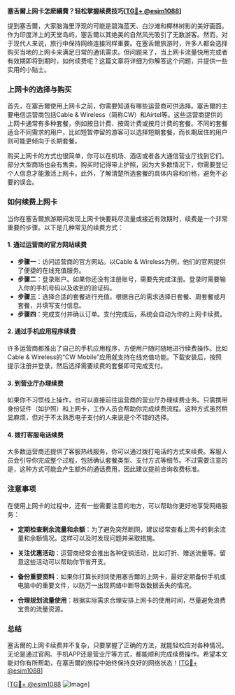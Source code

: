 **塞舌爾上网卡怎麽續費？轻松掌握续费技巧[[TG💪+ @esim1088](https://t.me/s/esim1088)]**

提到塞舌爾，大家脑海里浮现的可能是碧海蓝天、白沙滩和椰林树影的美好画面。作为印度洋上的天堂岛屿，塞舌爾以其绝美的自然风光吸引了无数游客。然而，对于现代人来说，旅行中保持网络连接同样重要。在塞舌爾旅游时，许多人都会选择购买当地的上网卡来满足日常的通讯需求。但问题来了，当上网卡流量快用完或者有效期即将到期时，如何续费呢？这篇文章将详细为你解答这个问题，并提供一些实用的小贴士。

### 上网卡的选择与购买

首先，在塞舌爾使用上网卡之前，你需要知道有哪些运营商可供选择。塞舌爾的主要电信运营商包括Cable & Wireless（简称CW）和Airtel等。这些运营商提供的上网卡通常有多种套餐，例如按日计费、按周计费或按月计费的套餐。不同的套餐适合不同需求的用户，比如短暂停留的游客可以选择短期套餐，而长期居住的用户则可能更倾向于长期套餐。

购买上网卡的方式也很简单，你可以在机场、酒店或者各大通信营业厅找到它们。部分大型商场也会有售卖。购买时记得带上护照，因为大多数情况下，你需要登记个人信息才能激活上网卡。此外，了解清楚所选套餐的具体内容和价格，避免不必要的误会。

### 如何续费上网卡

当你在塞舌爾旅游期间发现上网卡快要耗尽流量或接近有效期时，续费是一个非常重要的步骤。以下是几种常见的续费方式：

#### 1. **通过运营商的官方网站续费**
   - **步骤一**：访问运营商的官方网站。以Cable & Wireless为例，他们的官网提供了便捷的在线充值服务。
   - **步骤二**：登录账户。如果你还没有注册账号，需要先完成注册。登录时需要输入你的手机号码以及收到的验证码。
   - **步骤三**：选择合适的套餐进行充值。根据自己的需求选择日套餐、周套餐或月套餐，并填写支付信息。
   - **步骤四**：完成支付并确认订单。支付完成后，系统会自动为你的上网卡续费。

#### 2. **通过手机应用程序续费**
   许多运营商都推出了自己的手机应用程序，方便用户随时随地进行续费操作。比如Cable & Wireless的“CW Mobile”应用就支持在线充值功能。下载安装后，按照提示注册并登录，然后选择需要续费的套餐即可完成支付。

#### 3. **到营业厅办理续费**
   如果你不习惯线上操作，也可以直接前往运营商的营业厅办理续费业务。只需携带身份证件（如护照）和上网卡，工作人员会帮助你完成续费流程。这种方式虽然稍显麻烦，但对于不太熟悉电子支付的人来说是个不错的选择。

#### 4. **拨打客服电话续费**
   大多数运营商还提供了客服热线服务，你可以通过拨打电话的方式来续费。客服人员会引导你完成整个过程，包括确认套餐类型、支付方式等细节。不过需要注意的是，这种方式可能会产生额外的通话费用，因此建议提前咨询收费标准。

### 注意事项

在使用上网卡的过程中，还有一些需要注意的地方，可以帮助你更好地享受网络服务：

- **定期检查剩余流量和余额**：为了避免突然断网，建议经常查看上网卡的剩余流量和余额情况。这样可以及时发现问题并采取措施。
  
- **关注优惠活动**：运营商经常会推出各种促销活动，比如打折、赠送流量等。留意这些活动可以帮助你节省开支。

- **备份重要资料**：如果你打算长时间使用塞舌爾的上网卡，最好定期备份手机或电脑中的重要文件，以防万一出现网络中断导致数据丢失的情况。

- **合理规划流量使用**：根据实际需求合理安排上网卡的使用时间，尽量避免浪费宝贵的流量资源。

### 总结

塞舌爾的上网卡续费并不复杂，只要掌握了正确的方法，就能轻松应对各种情况。无论是通过官网、手机APP还是营业厅等方式，都能顺利完成续费操作。希望本文能对你有所帮助，在塞舌爾的旅程中始终保持良好的网络状态！[[TG💪+ @esim1088](https://t.me/s/esim1088)]

[[TG💪+ @esim1088](https://t.me/s/esim1088) ![Image](https://i.postimg.cc/4NQfJmqS/Snipaste-2025-05-13-00-14-12.png)]